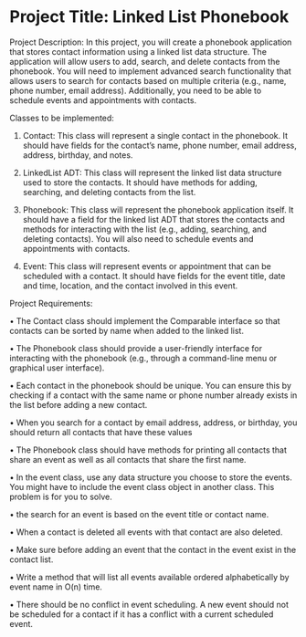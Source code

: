 # Project Title: Linked List Phonebook

Project Description: In this project, you will create a phonebook application that stores contact
information using a linked list data structure. The application will allow users to add, search, and delete
contacts from the phonebook. You will need to implement advanced search functionality that allows users
to search for contacts based on multiple criteria (e.g., name, phone number, email address). Additionally,
you need to be able to schedule events and appointments with contacts.

Classes to be implemented:

1. Contact: This class will represent a single contact in the phonebook. It should have fields for the
contact’s name, phone number, email address, address, birthday, and notes.

2. LinkedList ADT: This class will represent the linked list data structure used to store the contacts.
It should have methods for adding, searching, and deleting contacts from the list.

3. Phonebook: This class will represent the phonebook application itself. It should have a field for
the linked list ADT that stores the contacts and methods for interacting with the list (e.g., adding,
searching, and deleting contacts). You will also need to schedule events and appointments with
contacts.

4. Event: This class will represent events or appointment that can be scheduled with a contact. It
should have fields for the event title, date and time, location, and the contact involved in this
event.


Project Requirements:

• The Contact class should implement the Comparable interface so that contacts can be sorted by name
when added to the linked list.

• The Phonebook class should provide a user-friendly interface for interacting with the phonebook (e.g.,
through a command-line menu or graphical user interface).

• Each contact in the phonebook should be unique. You can ensure this by checking if a contact with
the same name or phone number already exists in the list before adding a new contact.

• When you search for a contact by email address, address, or birthday, you should return all contacts
that have these values

• The Phonebook class should have methods for printing all contacts that share an event as well as all
contacts that share the first name.

• In the event class, use any data structure you choose to store the events. You might have to include
the event class object in another class. This problem is for you to solve.

• the search for an event is based on the event title or contact name.

• When a contact is deleted all events with that contact are also deleted.

• Make sure before adding an event that the contact in the event exist in the contact list.

• Write a method that will list all events available ordered alphabetically by event name in O(n) time.

• There should be no conflict in event scheduling. A new event should not be scheduled for a contact if
it has a conflict with a current scheduled event.
